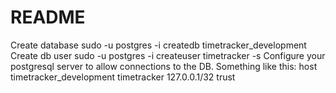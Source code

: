 # README

Create database
sudo -u postgres -i createdb timetracker_development
Create db user
sudo -u postgres -i createuser timetracker -s
Configure your postgresql server to allow connections to the DB. Something like this:
  host    timetracker_development             timetracker             127.0.0.1/32            trust
